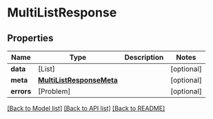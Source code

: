 # MultiListResponse

## Properties
Name | Type | Description | Notes
------------ | ------------- | ------------- | -------------
**data** | [List] |  | [optional] 
**meta** | [**MultiListResponseMeta**](MultiListResponseMeta.md) |  | [optional] 
**errors** | [Problem] |  | [optional] 

[[Back to Model list]](../README.md#documentation-for-models) [[Back to API list]](../README.md#documentation-for-api-endpoints) [[Back to README]](../README.md)


